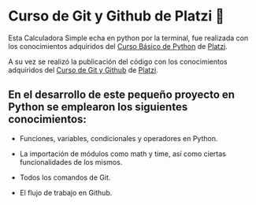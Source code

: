 # Curso de Git y Github de Platzi 💚

Esta Calculadora Simple echa en python por la terminal, fue realizada con los conocimientos adquiridos del [ Curso Básico de Python](https://platzi.com/cursos/python-basico/ " Curso Básico de Python") de [Platzi](https://platzi.com/ "Platzi").

A su vez se realizó la publicación del código con los conocimientos adquiridos del [ Curso de Git y Github](https://platzi.com/cursos/git-github/ " curso de Git y Github") de [Platzi](https://platzi.com/ "Platzi").

## En el desarrollo de este pequeño proyecto en Python se emplearon los siguientes conocimientos:
* Funciones, variables, condicionales y operadores en Python.

* La importación de módulos como math y time, así como ciertas funcionalidades de los mismos.

* Todos los comandos de Git.

* El flujo de trabajo en Github.